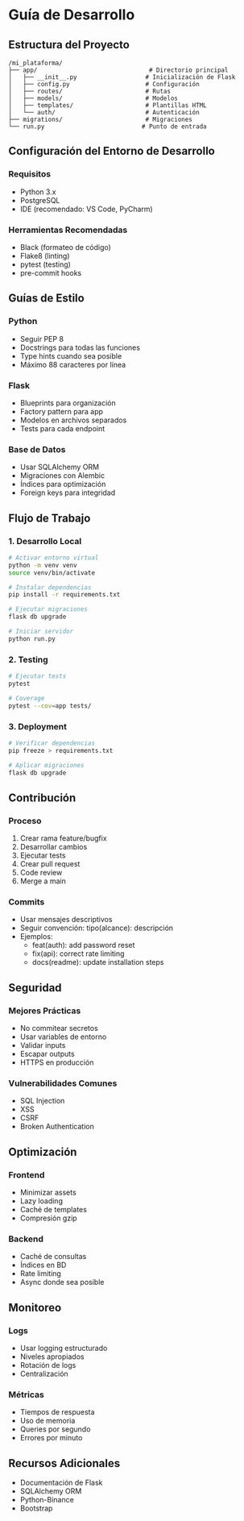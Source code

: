# Guía de Desarrollo

## Estructura del Proyecto
```
/mi_plataforma/
├── app/                               # Directorio principal
│   ├── __init__.py                   # Inicialización de Flask
│   ├── config.py                     # Configuración
│   ├── routes/                       # Rutas
│   ├── models/                       # Modelos
│   ├── templates/                    # Plantillas HTML
│   └── auth/                         # Autenticación
├── migrations/                       # Migraciones
└── run.py                           # Punto de entrada
```

## Configuración del Entorno de Desarrollo

### Requisitos
- Python 3.x
- PostgreSQL
- IDE (recomendado: VS Code, PyCharm)

### Herramientas Recomendadas
- Black (formateo de código)
- Flake8 (linting)
- pytest (testing)
- pre-commit hooks

## Guías de Estilo

### Python
- Seguir PEP 8
- Docstrings para todas las funciones
- Type hints cuando sea posible
- Máximo 88 caracteres por línea

### Flask
- Blueprints para organización
- Factory pattern para app
- Modelos en archivos separados
- Tests para cada endpoint

### Base de Datos
- Usar SQLAlchemy ORM
- Migraciones con Alembic
- Índices para optimización
- Foreign keys para integridad

## Flujo de Trabajo

### 1. Desarrollo Local
```bash
# Activar entorno virtual
python -m venv venv
source venv/bin/activate

# Instalar dependencias
pip install -r requirements.txt

# Ejecutar migraciones
flask db upgrade

# Iniciar servidor
python run.py
```

### 2. Testing
```bash
# Ejecutar tests
pytest

# Coverage
pytest --cov=app tests/
```

### 3. Deployment
```bash
# Verificar dependencias
pip freeze > requirements.txt

# Aplicar migraciones
flask db upgrade
```

## Contribución

### Proceso
1. Crear rama feature/bugfix
2. Desarrollar cambios
3. Ejecutar tests
4. Crear pull request
5. Code review
6. Merge a main

### Commits
- Usar mensajes descriptivos
- Seguir convención: tipo(alcance): descripción
- Ejemplos:
  - feat(auth): add password reset
  - fix(api): correct rate limiting
  - docs(readme): update installation steps

## Seguridad

### Mejores Prácticas
- No commitear secretos
- Usar variables de entorno
- Validar inputs
- Escapar outputs
- HTTPS en producción

### Vulnerabilidades Comunes
- SQL Injection
- XSS
- CSRF
- Broken Authentication

## Optimización

### Frontend
- Minimizar assets
- Lazy loading
- Caché de templates
- Compresión gzip

### Backend
- Caché de consultas
- Índices en BD
- Rate limiting
- Async donde sea posible

## Monitoreo

### Logs
- Usar logging estructurado
- Niveles apropiados
- Rotación de logs
- Centralización

### Métricas
- Tiempos de respuesta
- Uso de memoria
- Queries por segundo
- Errores por minuto

## Recursos Adicionales
- Documentación de Flask
- SQLAlchemy ORM
- Python-Binance
- Bootstrap
